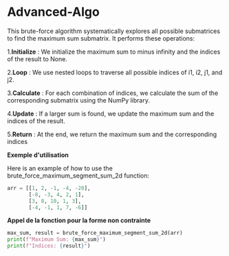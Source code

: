 # Advanced-Algo
This brute-force algorithm systematically explores all possible submatrices to find the maximum sum submatrix.
It performs these operations:

1.**Initialize** : We initialize the maximum sum to minus infinity and the indices of the result to None.

2.**Loop** : We use nested loops to traverse all possible indices of i1, i2, j1, and j2.

3.**Calculate** : For each combination of indices, we calculate the sum of the corresponding submatrix using the NumPy library.

4.**Update** : If a larger sum is found, we update the maximum sum and the indices of the result.

5.**Return** : At the end, we return the maximum sum and the corresponding indices

**Exemple d'utilisation**

Here is an example of how to use the brute_force_maximum_segment_sum_2d function:

```python
arr = [[1, 2, -1, -4, -20],
       [-8, -3, 4, 2, 1],
       [3, 8, 10, 1, 3],
       [-4, -1, 1, 7, -6]]
```

**Appel de la fonction pour la forme non contrainte**
```python
max_sum, result = brute_force_maximum_segment_sum_2d(arr)
print(f"Maximum Sum: {max_sum}")
print(f"Indices: {result}")
```
